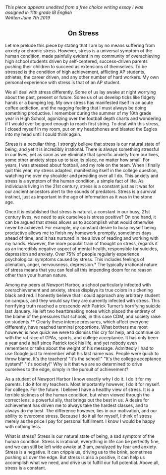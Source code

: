 *This piece appears unedited from a free choice writing essay I was assigned in 11th grade IB English* <br> 
*Written June 7th 2019*

<h2 align = "center"> On Stress </h2>

  Let me prelude this piece by stating that I am by no means suffering from anxiety or chronic stress. However, stress is a universal symptom of the human condition, made painfully evident in my community of overachieving high school students driven by self-centered, success-driven parents pushing their children to succeed as extensions of themselves. To be stressed is the condition of high achievement, afflicting AP students, athletes, the career driven, and any other number of hard workers. My own personal experience with stress is that of an AP student. 

We all deal with stress differently. Some of us lay awake at night worrying about the past, present or future. Some us of us develop ticks like fidgety hands or a bumping leg. My own stress has manifested itself in an acute coffee addiction, and the nagging feeling that I must always be doing something productive. I remember during the summer of my 10th grade year in High School, agonizing over the football depth charts and wondering if I would ever be good enough to reach first string. To deal with this stress, I closed myself in my room, put on my headphones and blasted the Eagles into my head until I could think again. 

Stress is a peculiar thing. I strongly believe that stress is our natural state of being, and yet it is incredibly irrational. There is always something stressful in our lives, yet as soon as we eliminate that specific anxiety from our lives, some other anxiety steps up to take its place, no matter how small. For years, I was stressed about football, and my role on the team. When I finally quit this year, my stress adapted, manifesting itself in the college question, watching me over my shoulder and presiding over all I do. This anxiety and stress is a symptom of the human condition, a simple fact of life. As individuals living in the 21st century, stress is a constant just as it was for our ancient ancestors alert to the sounds of predators. Stress is a survival instinct, just as important in the age of information as it was in the stone age.

 Once it is established that stress is natural, a constant in our busy, 21st century lives, we need to ask ourselves is stress positive? On one hand, it can be argued that stress allows us to accomplish what would otherwise never be achieved. For example, my constant desire to busy myself being productive allows me to finish my homework promptly, sometimes days ahead of time, and it has nurtured in me a love of reading and working with my hands.  However, the more popular train of thought on stress, regards it as an incredibly negative aspect of mental health, responsible for suicides, depression and anxiety. Over 75% of people regularly experience psychological symptoms caused by stress. This includes feelings of alienation, anger, nervousness, depression.* The typically irrational nature of stress means that you can feel all this impending doom for no reason other than your human nature.

Among my peers at Newport Harbor, a school particularly infected with overachievement and anxiety, stress displays its true colors in sickening black and red. I honestly believe that I could approach any arbitrary student on campus, and they would say they are currently infected with stress. This horrifying truth reached a crescendo with Patrick Turner’s horrifying suicide last January. He left two heartbreaking notes which placed the entirety of the blame of the pressures that schools, in this case CDM, and society raise on students.** Clearly these intense pressures, which affect everyone differently, have reached terminal proportions. What bothers me most however, is how quick we were to dismiss this cry for help, and continue on with the rat race of GPAs, sports, and college acceptance. It has only been a year and a half since Patrick took his life, and yet nobody even remembers or talks about the weight of his message. Admittedly I had to use Google just to remember what his last name was. People were quick to throw blame. It's the teachers! "It's the school!" "It's the college acceptance system!" "It's society!" Why is it that we are so determined to drive ourselves to the edge, simply in the pursuit of achievement?

As a student of Newport Harbor I know exactly why I do it. I do it for my parents. I do it for my teachers. Most importantly however, I do it for myself. For college. For the future. I believe I have a healthy view of stress. It is a terrible sickness of the human condition, but when viewed through the correct lens, a powerful ally, that brings out the best in us. A desire for achievement has driven me to always take the hardest classes, and to always do my best. The difference however, lies in our motivation, and our ability to overcome stress. Because I do it all for myself, I think of stress merely as the price I pay for personal fulfillment. I know I would be happy with nothing less.

What is stress? Stress is our natural state of being, a sad symptom of the human condition. Stress is irrational, everything in life can be perfectly fine, and we can still be left wide awake at 3 am, paralyzed by fear and anxiety. Stress is a negative. It can cripple us, driving us to the brink, sometimes pushing us over the edge. But stress is also a positive, it can help us accomplish what we need, and drive us to fulfill our full potential. Above all, stress is a constant.
